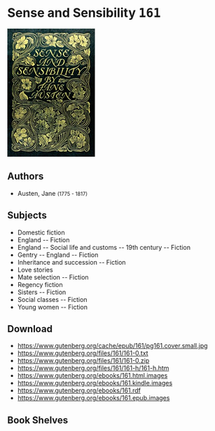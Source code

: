 # Sense and Sensibility <kbd>161</kbd>

![](./cover.medium.jpg "")

## Authors


 - Austen, Jane <small>(1775 - 1817)</small>

## Subjects


 - Domestic fiction
 - England -- Fiction
 - England -- Social life and customs -- 19th century -- Fiction
 - Gentry -- England -- Fiction
 - Inheritance and succession -- Fiction
 - Love stories
 - Mate selection -- Fiction
 - Regency fiction
 - Sisters -- Fiction
 - Social classes -- Fiction
 - Young women -- Fiction

## Download


 - https://www.gutenberg.org/cache/epub/161/pg161.cover.small.jpg
 - https://www.gutenberg.org/files/161/161-0.txt
 - https://www.gutenberg.org/files/161/161-0.zip
 - https://www.gutenberg.org/files/161/161-h/161-h.htm
 - https://www.gutenberg.org/ebooks/161.html.images
 - https://www.gutenberg.org/ebooks/161.kindle.images
 - https://www.gutenberg.org/ebooks/161.rdf
 - https://www.gutenberg.org/ebooks/161.epub.images

## Book Shelves


